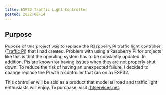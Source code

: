 ```yaml
---
title: ESP32 Traffic Light Controller
posted: 2022-08-14
---
```


## Purpose

Pupose of this project was to replace the Raspberry Pi traffic light controller
([Traffic Pi](/projects/traffic-pi)) that I had created. Problem with using a Raspberry Pi 
for projects like this is that the operating system has to be constantly updated. In addition, 
Pis are known for having issues when they are not properly shut down. To reduce the risk of 
having an unexpected failure, I decided to change replace the Pi with a controller that 
ran on an ESP32.

This controller will be sold as a product that model railroad and traffic light enthusiasts
will enjoy. To purchase, visit 
<a href="https://rhtservices.net" target="_blank">rhtservices.net</a>.
